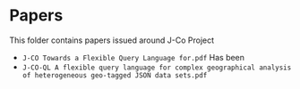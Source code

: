 # Papers
This folder contains papers issued around J-Co Project

 * `J-CO Towards a Flexible Query Language for.pdf` 
    Has been 
 * `J-CO-QL A flexible query language for complex geographical analysis of heterogeneous geo-tagged JSON data sets.pdf`
